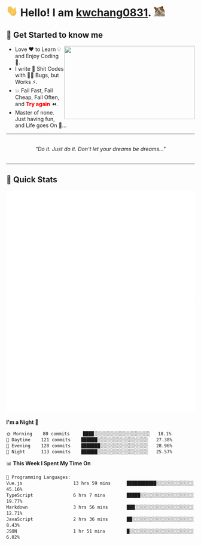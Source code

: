 <h1> <img src="./assets/hi.gif" height="30px"> Hello! I am <a href="https://github.com/kwchang0831">kwchang0831</a>. <img src="./assets/cool-cat.gif" height="30px"> </h1>
</h1>

## 🎉 Get Started to know me

<a href="#"><img align="right" src="https://media.tenor.com/S5qCffxIFdUAAAAC/the-muppet-kermit-the-frog.gif" width="349" height="195" /></a>

- Love ❤️ to Learn 💡 and Enjoy Coding 🤗.
- I write 💩 Shit Codes with 🐛🐛 Bugs, but Works ⚡️.
- 💥 Fail Fast, Fail Cheap, Fail Often, and <span style="color:red;font-weight:800;">Try again</span> ⏪️.
- Master of none. Just having fun, and Life goes On 🌱...

<hr/>
<br/>
<div align="center">
<i>"Do it. Just do it. Don't let your dreams be dreams..." </i>
</div>
<br/>
<hr/>

## 🙈 Quick Stats

![](https://raw.githubusercontent.com/kwchang0831/kwchang0831/output/generated/overview.svg)
![](https://raw.githubusercontent.com/kwchang0831/kwchang0831/output/generated/languages.svg)

<!--START_SECTION:waka-->
**I'm a Night 🦉** 

```text
🌞 Morning    80 commits     ████░░░░░░░░░░░░░░░░░░░░░   18.1% 
🌆 Daytime    121 commits    ██████░░░░░░░░░░░░░░░░░░░   27.38% 
🌃 Evening    128 commits    ███████░░░░░░░░░░░░░░░░░░   28.96% 
🌙 Night      113 commits    ██████░░░░░░░░░░░░░░░░░░░   25.57%

```


📊 **This Week I Spent My Time On** 

```text
💬 Programming Languages: 
Vue.js                   13 hrs 59 mins      ███████████░░░░░░░░░░░░░░   45.16% 
TypeScript               6 hrs 7 mins        █████░░░░░░░░░░░░░░░░░░░░   19.77% 
Markdown                 3 hrs 56 mins       ███░░░░░░░░░░░░░░░░░░░░░░   12.71% 
JavaScript               2 hrs 36 mins       ██░░░░░░░░░░░░░░░░░░░░░░░   8.43% 
JSON                     1 hr 51 mins        █░░░░░░░░░░░░░░░░░░░░░░░░   6.02%

```


<!--END_SECTION:waka-->
